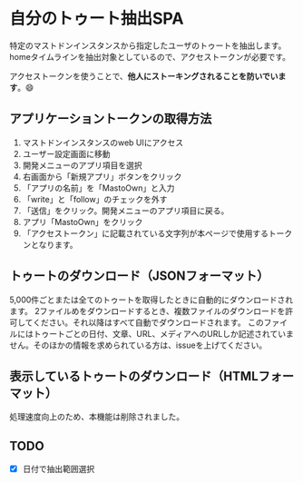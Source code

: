 # 自分のトゥート抽出SPA

特定のマストドンインスタンスから指定したユーザのトゥートを抽出します。
homeタイムラインを抽出対象としているので、アクセストークンが必要です。

アクセストークンを使うことで、**他人にストーキングされることを防いでいます**。:smile:

## アプリケーショントークンの取得方法

1. マストドンインスタンスのweb UIにアクセス
1. ユーザー設定画面に移動
1. 開発メニューのアプリ項目を選択
1. 右画面から「新規アプリ」ボタンをクリック
1. 「アプリの名前」を「MastoOwn」と入力
1. 「write」と「follow」のチェックを外す
1. 「送信」をクリック。開発メニューのアプリ項目に戻る。
1. アプリ「MastoOwn」をクリック
1. 「アクセストークン」に記載されている文字列が本ページで使用するトークンとなります。

## トゥートのダウンロード（JSONフォーマット）

5,000件ごとまたは全てのトゥートを取得したときに自動的にダウンロードされます。
2ファイルめをダウンロードするとき、複数ファイルのダウンロードを許可してください。それ以降はすべて自動でダウンロードされます。
このファイルにはトゥートごとの日付、文章、URL、メディアへのURLしか記述されていません。そのほかの情報を求められている方は、issueを上げてください。

## 表示しているトゥートのダウンロード（HTMLフォーマット）

処理速度向上のため、本機能は削除されました。

## TODO

- [x] 日付で抽出範囲選択
